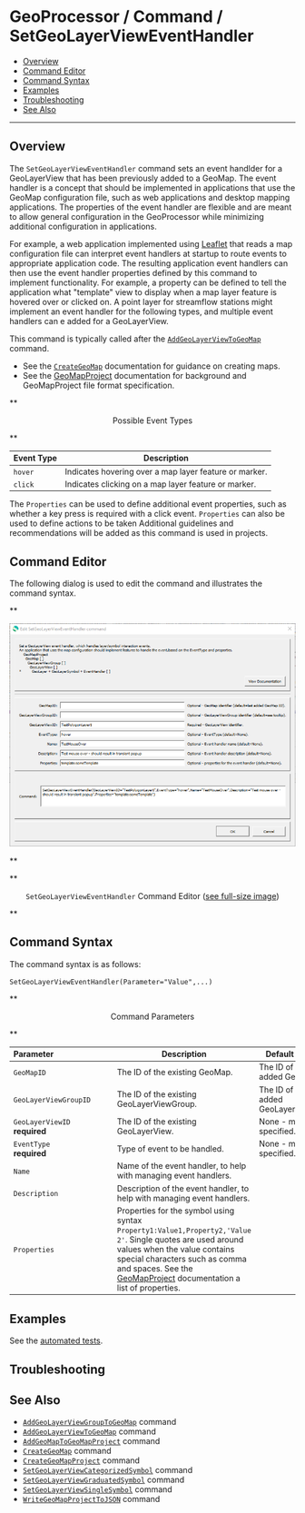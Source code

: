 # GeoProcessor / Command / SetGeoLayerViewEventHandler #

* [Overview](#overview)
* [Command Editor](#command-editor)
* [Command Syntax](#command-syntax)
* [Examples](#examples)
* [Troubleshooting](#troubleshooting)
* [See Also](#see-also)

-------------------------

## Overview ##

The `SetGeoLayerViewEventHandler` command sets an event handlder for a GeoLayerView that has been previously added to a GeoMap.
The event handler is a concept that should be implemented in applications that use the GeoMap configuration file,
such as web applications and desktop mapping applications.
The properties of the event handler are flexible and are meant to allow general configuration in the GeoProcessor
while minimizing additional configuration in applications.

For example, a web application implemented using [Leaflet](https://leafletjs.com/) that reads
a map configuration file can interpret event handlers at startup to route events to appropriate application code.
The resulting application event handlers can then use the event handler properties defined by this command
to implement functionality.
For example, a property can be defined to tell the application what "template" view to display when a map layer feature is
hovered over or clicked on.
A point layer for streamflow stations might implement an event handler for the following types,
and multiple event handlers can e added for a GeoLayerView.

This command is typically called after the [`AddGeoLayerViewToGeoMap`](../AddGeoLayerViewToGeoMap/AddGeoLayerViewToGeoMap.md) command.

* See the [`CreateGeoMap`](../CreateGeoMap/CreateGeoMap.md) documentation for guidance on creating maps.
* See the [GeoMapProject](../../appendix-geomapproject/geomapproject.md) documentation for background and GeoMapProject file format specification.

**<p style="text-align: center;">
Possible Event Types
</p>**

| **Event Type** | **Description** |
| -- | -- |
| `hover` | Indicates hovering over a map layer feature or marker. |
| `click` | Indicates clicking on a map layer feature or marker. |

The `Properties` can be used to define additional event properties, such as whether a key press is required with a click event.
`Properties` can also be used to define actions to be taken
Additional guidelines and recommendations will be added as this command is used in projects.

## Command Editor ##

The following dialog is used to edit the command and illustrates the command syntax.

**<p style="text-align: center;">
![SetGeoLayerViewEventHandler](SetGeoLayerViewEventHandler.png)
</p>**

**<p style="text-align: center;">
`SetGeoLayerViewEventHandler` Command Editor (<a href="../SetGeoLayerViewEventHandler.png">see full-size image</a>)
</p>**

## Command Syntax ##

The command syntax is as follows:

```text
SetGeoLayerViewEventHandler(Parameter="Value",...)
```
**<p style="text-align: center;">
Command Parameters
</p>**

| **Parameter**&nbsp;&nbsp;&nbsp;&nbsp;&nbsp;&nbsp;&nbsp;&nbsp;&nbsp;&nbsp;&nbsp;&nbsp;&nbsp;&nbsp;&nbsp;&nbsp;&nbsp;&nbsp;&nbsp;&nbsp;&nbsp;&nbsp;&nbsp;&nbsp;&nbsp;&nbsp; | **Description** | **Default**&nbsp;&nbsp;&nbsp;&nbsp;&nbsp;&nbsp;&nbsp;&nbsp;&nbsp;&nbsp;&nbsp;&nbsp;&nbsp;&nbsp;&nbsp;&nbsp;&nbsp;&nbsp; |
| --------------|-----------------|----------------- |
| `GeoMapID` | The ID of the existing GeoMap. | The ID of the last added GeoMap. |
| `GeoLayerViewGroupID` | The ID of the existing GeoLayerViewGroup. | The ID of the last added GeoLayerViewGroup. |
| `GeoLayerViewID` <br> **required** | The ID of the existing GeoLayerView. | None - must be specified. |
| `EventType`<br>**required** | Type of event to be handled. | None - must be specified. |
| `Name` | Name of the event handler, to help with managing event handlers. | |
| `Description` | Description of the event handler, to help with managing event handlers. | |
| `Properties` | Properties for the symbol using syntax `Property1:Value1,Property2,'Value 2'`.  Single quotes are used around values when the value contains special characters such as comma and spaces.  See the [GeoMapProject](../../appendix-geomapproject/geomapproject.md) documentation a list of properties. |  |

## Examples ##

See the [automated tests](https://github.com/OpenWaterFoundation/owf-app-geoprocessor-python-test/tree/master/test/commands/SetGeoLayerViewEventHandler).

## Troubleshooting ##

## See Also ##

* [`AddGeoLayerViewGroupToGeoMap`](../AddGeoLayerViewGroupToGeoMap/AddGeoLayerViewGroupToGeoMap.md) command
* [`AddGeoLayerViewToGeoMap`](../AddGeoLayerViewToGeoMap/AddGeoLayerViewToGeoMap.md) command
* [`AddGeoMapToGeoMapProject`](../AddGeoMapToGeoMapProject/AddGeoMapToGeoMapProject.md) command
* [`CreateGeoMap`](../CreateGeoMap/CreateGeoMap.md) command
* [`CreateGeoMapProject`](../CreateGeoMapProject/CreateGeoMapProject.md) command
* [`SetGeoLayerViewCategorizedSymbol`](../SetGeoLayerViewCategorizedSymbol/SetGeoLayerViewCategorizedSymbol.md) command
* [`SetGeoLayerViewGraduatedSymbol`](../SetGeoLayerViewGraduatedSymbol/SetGeoLayerViewGraduatedSymbol.md) command
* [`SetGeoLayerViewSingleSymbol`](../SetGeoLayerViewSingleSymbol/SetGeoLayerViewSingleSymbol.md) command
* [`WriteGeoMapProjectToJSON`](../WriteGeoMapProjectToJSON/WriteGeoMapProjectToJSON.md) command
